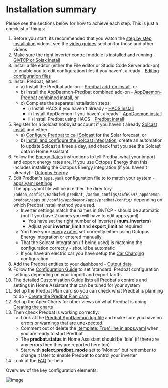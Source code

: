 # Installation summary

Please see the sections below for how to achieve each step. This is just a checklist of things:

1. Before you start, its recommended that you watch the [step by step installation](video-guides.md#basic-installation) videos,
see the [video guides](video-guides.md) section for those and other videos
2. Make sure the right inverter control module is installed and running - [GivTCP or Solax install](install.md#inverter-control-integration-install-givtcpsolax-modbus)
3. Install a file editor (either the File editor or Studio Code Server add-on) to enable you to edit configuration files if you haven't already - [Editing configuration files](install.md#editing-configuration-files-in-home-assistant)
4. Install Predbat, either:
    - a) Install the Predbat add-on - [Predbat add-on install](install.md#predbat-add-on-install), or
    - b) Install the AppDaemon-Predbat combined add-on - [AppDaemon-Predbat combined install](install.md#appdaemon-predbat-combined-install), or
    - c) Complete the separate installation steps:
        - i) Install HACS if you haven't already - [HACS install](install.md#hacs-install)
        - ii) Install AppDaemon if you haven't already - [AppDaemon install](install.md#appdaemon-install)
        - iii) Install Predbat using HACS - [Predbat install](install.md#install-predbat-through-hacs)
5. Register for a Solcast hobbyist account if you haven't already [Solcast install](install.md#solcast-install) and either:
    - a) [Configure Predbat to call Solcast](install.md#predbat-direct-solcast-method) for the Solar forecast, or
    - b) [Install and configure the Solcast integration](install.md#solcast-home-assistant-integration-method), create an automation to update Solcast a times a day,
    and check that you see the Solcast data in Home Assistant
6. Follow the [Energy Rates](energy-rates.md) instructions to tell Predbat what your import and export energy rates are.
If you use Octopus Energy then this includes installing the Octopus Energy integration (if you haven't already) - [Octopus Energy](energy-rates.md#octopus-energy-integration)
7. Edit Predbat's `apps.yaml` configuration file to to match your system - [apps.yaml settings](apps-yaml.md)<BR>
The apps.yaml file will be in either the directory `/addon_configs/6adb4f0d_predbat`, `/addon_configs/46f69597_appdaemon-predbat/apps`
or `/config/appdaemon/apps/predbat/config/` depending on which Predbat install method you used.
    - Inverter settings match the names in GivTCP - should be automatic (but if you have 2 names you will have to edit apps.yaml)
        - You have set the right number of inverters (**num_inverters**)
        - Adjust your **inverter_limit** and **export_limit** as required
    - You have your [energy rates](energy-rates.md) set correctly either using Octopus Energy integration or entered manually
    - That the Solcast integration (if being used) is matching the configuration correctly - should be automatic
    - If you have an electric car you have setup the [Car Charging](apps-yaml.md#car-charging-integration) configuration
8. Add the Predbat entities to your dashboard - [Output data](output-data.md)
9. Follow the [Configuration Guide](configuration-guide.md) to set 'standard' Predbat configuration settings depending on your import and export tariffs
10. The detailed [Customisation Guide](customisation.md) lists all Predbat's controls and settings in Home Assistant that can be tuned for your system
11. Set up the Predbat Plan card so you can check what Predbat is planning to do - [Create the Predbat Plan card](predbat-plan-card.md)
12. Set up the Apex Charts for other views on what Predbat is doing - [Creating the charts](creating-charts.md)
13. Then check Predbat is working correctly:
    - Look at the [Predbat AppDaemon log file](output-data.md#predbat-logfile) and make sure you have no errors or warnings that are unexpected
    - Comment out or delete the ['template: True' line in apps.yaml](apps-yaml.md#basics) when you are ready to start Predbat
    - The **predbat.status** in Home Assistant should be 'Idle' (if there are any errors then they are reported here too)
    - Start with **select.predbat_mode** set to 'Monitor' but remember to change it later to enable Predbat to control your inverter
14. Look at the [FAQ](faq.md) for help

Overview of the key configuration elements:

![image](https://github.com/springfall2008/batpred/assets/48591903/7c9350e0-2b6d-49aa-8f61-93d0547ae6d0)

